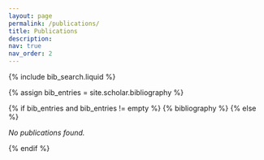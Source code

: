 ```yaml
---
layout: page
permalink: /publications/
title: Publications
description: 
nav: true
nav_order: 2
---
```


<!-- _pages/publications.md -->

<!-- Bibsearch Feature -->
{% include bib_search.liquid %}

<div class="publications">

{% assign bib_entries = site.scholar.bibliography %}

{% if bib_entries and bib_entries != empty %}
  {% bibliography %}
{% else %}
  <p><em>No publications found.</em></p>
{% endif %}

</div>
